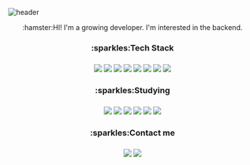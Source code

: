 ![header](https://capsule-render.vercel.app/api?type=slice&color=FFC023&height=200&section=header&text=Hello%20World!&fontSize=70)

<div align="center">:hamster:HI! I'm a growing developer. I'm interested in the backend.</div>
<div align="center">
<h3>:sparkles:Tech Stack<h3>
  
<img src="https://img.shields.io/badge/java-007396?style=for-the-badge&logo=java&logoColor=white">
<img src="https://img.shields.io/badge/spring-6DB33F?style=for-the-badge&logo=spring&logoColor=white">
<img src="https://img.shields.io/badge/springboot-6DB33F?style=for-the-badge&logo=springboot&logoColor=white">   

<img src="https://img.shields.io/badge/jquery-0769AD?style=for-the-badge&logo=jquery&logoColor=white">
<img src="https://img.shields.io/badge/javascript-F7DF1E?style=for-the-badge&logo=javascript&logoColor=black">   

<img src="https://img.shields.io/badge/Apache%20CouchDB-E42528?style=for-the-badge&logo=Apache%20CouchDB&logoColor=white">
<img src="https://img.shields.io/badge/mysql-4479A1?style=for-the-badge&logo=mysql&logoColor=white">
<img src="https://img.shields.io/badge/python-3776AB?style=for-the-badge&logo=python&logoColor=white">

<h3>:sparkles:Studying<h3>
   <img src="https://img.shields.io/badge/jpa-007396?style=for-the-badge&logo=java&logoColor=white">
   <img src="https://img.shields.io/badge/Junit-25A162?style=for-the-badge&logo=JUnit5&logoColor=white">
   <img src="https://img.shields.io/badge/Spring%20Security-6DB33F?style=for-the-badge&logo=Spring%20Security&logoColor=white">
   <img src="https://img.shields.io/badge/Elasticsearch-005571?style=for-the-badge&logo=Elasticsearch&logoColor=white">
   <img src="https://img.shields.io/badge/Redis-DC382D?style=for-the-badge&logo=Redis&logoColor=white">
   <img src="https://img.shields.io/badge/RabbitMQ-FF6600?style=for-the-badge&logo=RabbitMQ&logoColor=white">
   
<h3>:sparkles:Contact me<h3>
  <a href="https://happylsm76.tistory.com" target="_blank"><img src="https://img.shields.io/badge/Blogger-64BC4B?style=plastic&logo=Blogger&logoColor=white"/></a>
  <a href="mailto:﻿"happylsm76@gmail.com" target="_blank"><img src="https://img.shields.io/badge/Gmail-EA4335?style=plastic&logo=Gmail&logoColor=white"/></a>
  
</div>
